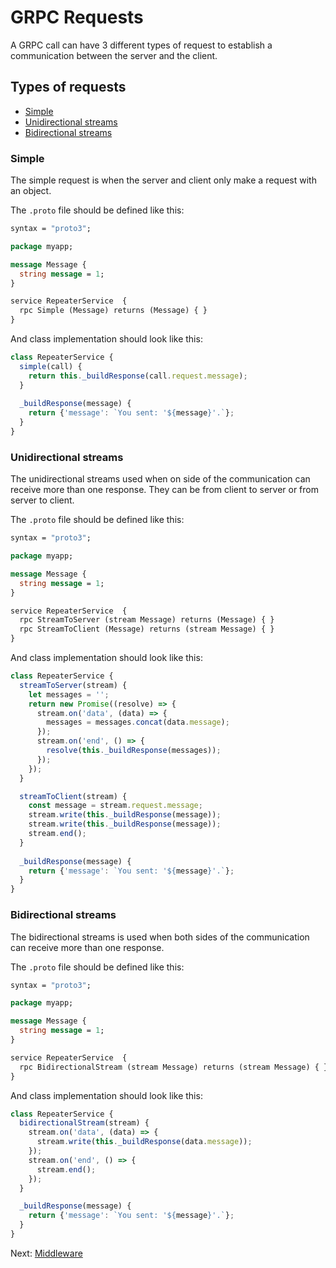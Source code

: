 # GRPC Requests 

A GRPC call can have 3 different types of request to establish a communication between the server 
and the client. 

## Types of requests

- [Simple](#simple) 
- [Unidirectional streams](#unidirectional-streams) 
- [Bidirectional streams](#bidirectional-streams)

### Simple

The simple request is when the server and client only make a request with an object. 

The `.proto` file should be defined like this:

```proto
syntax = "proto3";

package myapp;

message Message {
  string message = 1;
}

service RepeaterService  {
  rpc Simple (Message) returns (Message) { }
}
```

And class implementation should look like this:

```js
class RepeaterService {
  simple(call) {
    return this._buildResponse(call.request.message);
  }
 
  _buildResponse(message) {
    return {'message': `You sent: '${message}'.`};
  }
}
```

### Unidirectional streams

The unidirectional streams used when on side of the communication can receive more than one response.
They can be from client to server or from server to client.

The `.proto` file should be defined like this:

```proto
syntax = "proto3";

package myapp;

message Message {
  string message = 1;
}

service RepeaterService  {
  rpc StreamToServer (stream Message) returns (Message) { }
  rpc StreamToClient (Message) returns (stream Message) { }
}
```

And class implementation should look like this:

```js
class RepeaterService {
  streamToServer(stream) {
    let messages = '';
    return new Promise((resolve) => {
      stream.on('data', (data) => {
        messages = messages.concat(data.message);
      });
      stream.on('end', () => {
        resolve(this._buildResponse(messages));
      });
    });
  }

  streamToClient(stream) {
    const message = stream.request.message;
    stream.write(this._buildResponse(message));
    stream.write(this._buildResponse(message));
    stream.end();
  }
 
  _buildResponse(message) {
    return {'message': `You sent: '${message}'.`};
  }
}
```

### Bidirectional streams

The bidirectional streams is used when both sides of the communication can receive more than one response.

The `.proto` file should be defined like this:

```proto
syntax = "proto3";

package myapp;

message Message {
  string message = 1;
}

service RepeaterService  {
  rpc BidirectionalStream (stream Message) returns (stream Message) { }
}
```

And class implementation should look like this:

```js
class RepeaterService {
  bidirectionalStream(stream) {
    stream.on('data', (data) => {
      stream.write(this._buildResponse(data.message));
    });
    stream.on('end', () => {
      stream.end();
    });
  }

  _buildResponse(message) {
    return {'message': `You sent: '${message}'.`};
  }
}
```

Next: [Middleware](middleware)
